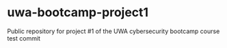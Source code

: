 # uwa-bootcamp-project1
Public repository for project #1 of the UWA cybersecurity bootcamp course
test commit